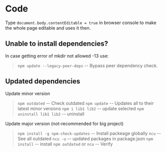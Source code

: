 # Code

Type `document.body.contentEditable = true` in browser console to make the whole page editable and uses it then.

## Unable to install dependencies?

In case getting error of mkdir not allowed -13 use:

> `npm update --legacy-peer-deps` -- Bypass peer dependency check.

## Updated dependencies

Update minor version

> `npm outdated` -- Check outdated
> `npm update` -- Updates all to their latest minor versions
> `npm i lib1 lib2` -- update selected
> `npm uninstall lib1 lib2` --  uninstall

Update major version (not-recommended for big project)

> `npm install -g npm-check-updates` -- Install packeage globally
> `ncu` -- See all outdated
> `ncu -u` -- updated packages in package.json
> `npm install` -- install
> `npm outdated` or `ncu` -- Verify
